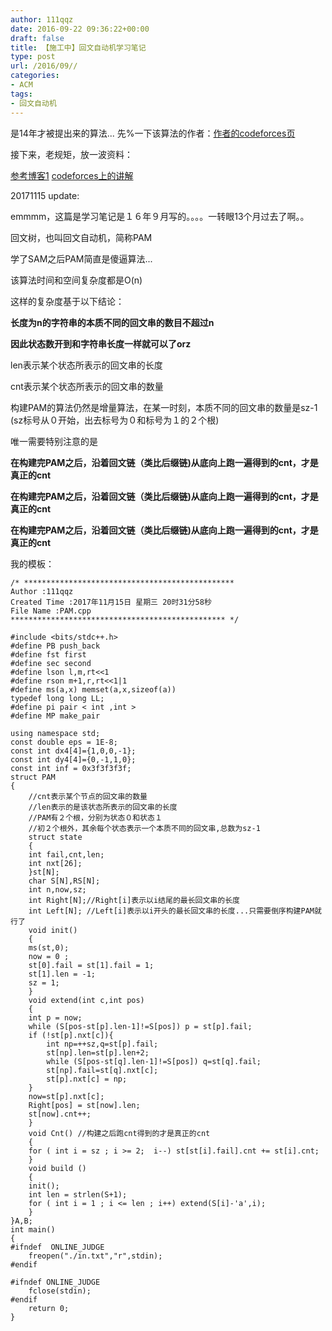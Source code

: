 ```yaml
---
author: 111qqz
date: 2016-09-22 09:36:22+00:00
draft: false
title: 【施工中】回文自动机学习笔记
type: post
url: /2016/09//
categories:
- ACM
tags:
- 回文自动机
---
```


是14年才被提出来的算法...
先%一下该算法的作者：[作者的codeforces页](http://codeforces.com/profile/MikhailRubinchik)

接下来，老规矩，放一波资料：

[参考博客1](http://adilet.org/blog/25-09-14/)
[codeforces上的讲解](http://codeforces.com/blog/entry/13959)



20171115 update:

emmmm，这篇是学习笔记是１６年９月写的。。。。一转眼13个月过去了啊。。

回文树，也叫回文自动机，简称PAM

学了SAM之后PAM简直是傻逼算法...

该算法时间和空间复杂度都是O(n)

这样的复杂度基于以下结论：

**长度为n的字符串的本质不同的回文串的数目不超过n**

**因此状态数开到和字符串长度一样就可以了orz**



len表示某个状态所表示的回文串的长度

cnt表示某个状态所表示的回文串的数量

构建PAM的算法仍然是增量算法，在某一时刻，本质不同的回文串的数量是sz-1 (sz标号从０开始，出去标号为０和标号为１的２个根)



唯一需要特别注意的是

**在构建完PAM之后，沿着回文链（类比后缀链)从底向上跑一遍得到的cnt，才是真正的cnt**

**在构建完PAM之后，沿着回文链（类比后缀链)从底向上跑一遍得到的cnt，才是真正的cnt**

**在构建完PAM之后，沿着回文链（类比后缀链)从底向上跑一遍得到的cnt，才是真正的cnt**

我的模板：


    
    /* ***********************************************
    Author :111qqz
    Created Time :2017年11月15日 星期三 20时31分58秒
    File Name :PAM.cpp
    ************************************************ */
    
    #include <bits/stdc++.h>
    #define PB push_back
    #define fst first
    #define sec second
    #define lson l,m,rt<<1
    #define rson m+1,r,rt<<1|1
    #define ms(a,x) memset(a,x,sizeof(a))
    typedef long long LL;
    #define pi pair < int ,int >
    #define MP make_pair
    
    using namespace std;
    const double eps = 1E-8;
    const int dx4[4]={1,0,0,-1};
    const int dy4[4]={0,-1,1,0};
    const int inf = 0x3f3f3f3f;
    struct PAM
    {
        //cnt表示某个节点的回文串的数量
        //len表示的是该状态所表示的回文串的长度
        //PAM有２个根，分别为状态０和状态１
        //初２个根外，其余每个状态表示一个本质不同的回文串,总数为sz-1
        struct state
        {
        int fail,cnt,len;
        int nxt[26];
        }st[N];
        char S[N],RS[N];
        int n,now,sz;
        int Right[N];//Right[i]表示以i结尾的最长回文串的长度
        int Left[N]; //Left[i]表示以i开头的最长回文串的长度...只需要倒序构建PAM就行了
        void init()
        {
        ms(st,0);
        now = 0 ;
        st[0].fail = st[1].fail = 1;
        st[1].len = -1;
        sz = 1;
        }
        void extend(int c,int pos)  
        {
        int p = now;
        while (S[pos-st[p].len-1]!=S[pos]) p = st[p].fail;
        if (!st[p].nxt[c]){
            int np=++sz,q=st[p].fail;
            st[np].len=st[p].len+2;
            while (S[pos-st[q].len-1]!=S[pos]) q=st[q].fail;
            st[np].fail=st[q].nxt[c];
            st[p].nxt[c] = np;
        }
        now=st[p].nxt[c];
        Right[pos] = st[now].len;
        st[now].cnt++;
        }
        void Cnt() //构建之后跑cnt得到的才是真正的cnt
        {
        for ( int i = sz ; i >= 2;  i--) st[st[i].fail].cnt += st[i].cnt;
        }
        void build ()
        {
        init();
        int len = strlen(S+1);
        for ( int i = 1 ; i <= len ; i++) extend(S[i]-'a',i);
        }
    }A,B;
    int main()
    {
    #ifndef  ONLINE_JUDGE 
        freopen("./in.txt","r",stdin);
    #endif
    
    #ifndef ONLINE_JUDGE  
        fclose(stdin);
    #endif
        return 0;
    }
    






